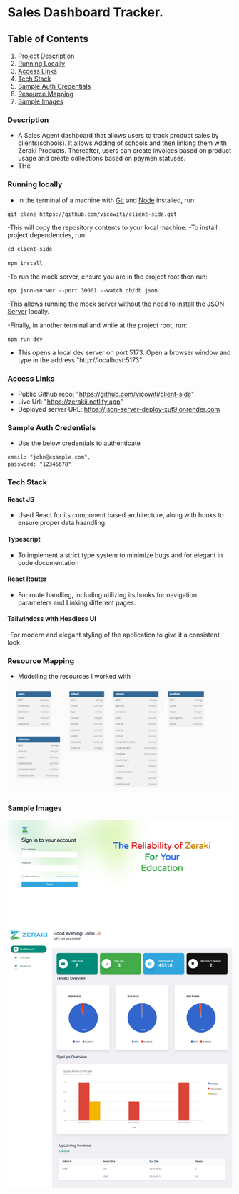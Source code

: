 # Sales Dashboard Tracker.

## Table of Contents

1. [Project Description](#description)
2. [Running Locally](#running)
3. [Access Links](#access-links)
4. [Tech Stack](#tech-stack)
5. [Sample Auth Credentials](#sample-auth-credentials)
6. [Resource Mapping](#resource-mapping)
7. [Sample Images](#sample-images)

### Description

- A Sales Agent dashboard that allows users to track product sales by clients(schools). It allows Adding of schools and then linking them with Zeraki Products. Thereafter, users can create invoices based on product usage and create collections based on paymen statuses.
- THe

### Running locally

- In the terminal of a machine with [Git](https://git-scm.com/downloads) and [Node](https://nodejs.org/en) installed, run:

```
git clone https://github.com/vicowiti/client-side.git
```

-This will copy the repository contents to your local machine.
-To install project dependencies, run:

```
cd client-side

npm install
```

-To run the mock server, ensure you are in the project root then run:

```
npx json-server --port 30001 --watch db/db.json
```

-This allows running the mock server without the need to install the [JSON Server](https://www.npmjs.com/package/json-server) locally.

-Finally, in another terminal and while at the project root, run:

```
npm run dev
```

- This opens a local dev server on port 5173. Open a browser window and type in the address "http://localhost:5173"

### Access Links

- Public Github repo: "https://github.com/vicowiti/client-side"
- Live Url: "https://zerakii.netlify.app"
- Deployed server URL: https://json-server-deploy-xut9.onrender.com

### Sample Auth Credentials

- Use the below credentials to authenticate

```
email: "john@example.com",
password: "12345678"
```

### Tech Stack

#### React JS

- Used React for its component based architecture, along with hooks to ensure proper data haandling.

#### Typescript

- To implement a strict type system to minimize bugs and for elegant in code documentation

#### React Router

- For route handling, including utilizing its hooks for navigation parameters and Linking different pages.

#### Tailwindcss with Headless UI

-For modern and elegant styling of the application to give it a consistent look.

### Resource Mapping

- Modelling the resources I worked with

![Models](./src//assets/screenshots/models.png)

### Sample Images

![Auth](./src//assets/screenshots/auth.png)
![Dashboard](./src/assets/screenshots/dashboard.png)
